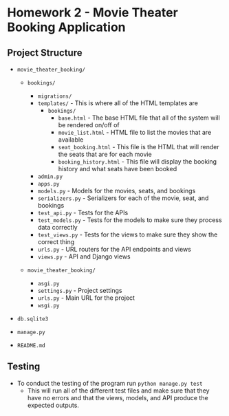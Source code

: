 # Homework 2 - Movie Theater Booking Application

## Project Structure
* `movie_theater_booking/`
    * `bookings/`
        * `migrations/`
        * `templates/` - This is where all of the HTML templates are
            * `bookings/`
                * `base.html` - The base HTML file that all of the system will be rendered on/off of
                * `movie_list.html` - HTML file to list the movies that are available
                * `seat_booking.html` - This file is the HTML that will render the seats that are for each movie
                * `booking_history.html` - This file will display the booking history and what seats have been booked
        * `admin.py`
        * `apps.py`
        * `models.py` - Models for the movies, seats, and bookings
        * `serializers.py` - Serializers for each of the movie, seat, and bookings
        * `test_api.py` - Tests for the APIs
        * `test_models.py` - Tests for the models to make sure they process data correctly
        * `test_views.py` - Tests for the views to make sure they show the correct thing
        * `urls.py` - URL routers for the API endpoints and views
        * `views.py` - API and Django views

    * `movie_theater_booking/`
        * `asgi.py`
        * `settings.py` - Project settings
        * `urls.py` - Main URL for the project
        * `wsgi.py`

* `db.sqlite3`
* `manage.py`
* `README.md`

## Testing
* To conduct the testing of the program run `python manage.py test`
    * This will run all of the different test files and make sure that they have no errors and that the views, models, and API produce the expected outputs.
